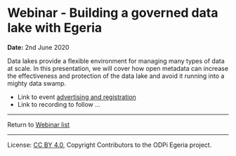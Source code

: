 <!-- SPDX-License-Identifier: CC-BY-4.0 -->
<!-- Copyright Contributors to the ODPi Egeria project 2020. -->

# Webinar - Building a governed data lake with Egeria

**Date:** 2nd June 2020

Data lakes provide a flexible environment for managing many types of data at scale.
In this presentation, we will cover how open metadata can increase the effectiveness and
protection of the data lake and avoid it running into a mighty data swamp. 

* Link to event [advertising and registration](https://www.odpi.org/event/webinar-data-lake-design-with-egeria)
* Link to recording to follow ...

----
Return to [Webinar list](..)

----
License: [CC BY 4.0](https://creativecommons.org/licenses/by/4.0/),
Copyright Contributors to the ODPi Egeria project.